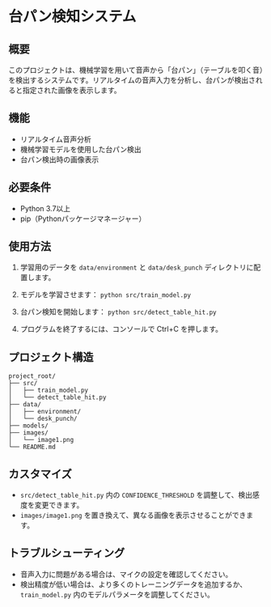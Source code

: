 # 台パン検知システム

## 概要
このプロジェクトは、機械学習を用いて音声から「台パン」（テーブルを叩く音）を検出するシステムです。リアルタイムの音声入力を分析し、台パンが検出されると指定された画像を表示します。

## 機能
- リアルタイム音声分析
- 機械学習モデルを使用した台パン検出
- 台パン検出時の画像表示

## 必要条件
- Python 3.7以上
- pip（Pythonパッケージマネージャー）

## 使用方法

1. 学習用のデータを `data/environment` と `data/desk_punch` ディレクトリに配置します。

2. モデルを学習させます：
``python src/train_model.py``

3. 台パン検知を開始します：
``python src/detect_table_hit.py``

4. プログラムを終了するには、コンソールで Ctrl+C を押します。

## プロジェクト構造

```
project_root/
├── src/
│   ├── train_model.py
│   └── detect_table_hit.py
├── data/
│   ├── environment/
│   └── desk_punch/
├── models/
├── images/
│   └── image1.png
└── README.md
```

## カスタマイズ
- `src/detect_table_hit.py` 内の `CONFIDENCE_THRESHOLD` を調整して、検出感度を変更できます。
- `images/image1.png` を置き換えて、異なる画像を表示させることができます。

## トラブルシューティング
- 音声入力に問題がある場合は、マイクの設定を確認してください。
- 検出精度が低い場合は、より多くのトレーニングデータを追加するか、`train_model.py` 内のモデルパラメータを調整してください。


